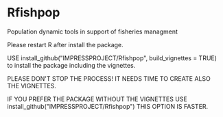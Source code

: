 # Rfishpop
Population dynamic tools in support of fisheries managment

Please restart R after install the package.


USE install_github("IMPRESSPROJECT/Rfishpop", build_vignettes = TRUE) to install the package including the vignettes. 

PLEASE DON'T STOP THE PROCESS! IT NEEDS TIME TO CREATE ALSO THE VIGNETTES.


IF YOU PREFER THE PACKAGE WITHOUT THE VIGNETTES USE install_github("IMPRESSPROJECT/Rfishpop") THIS OPTION IS FASTER.
